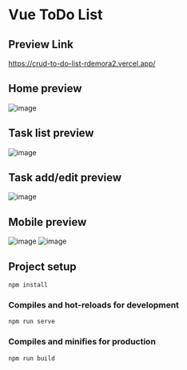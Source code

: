 # Vue ToDo List


## Preview Link
https://crud-to-do-list-rdemora2.vercel.app/

## Home preview
![image](https://user-images.githubusercontent.com/103211332/187738997-5fad281b-2d97-402d-a403-bc553dc49fcf.png)

## Task list preview
![image](https://user-images.githubusercontent.com/103211332/187726589-3ec7f2d2-f99d-4840-be14-1d98f5414a12.png)

## Task add/edit preview
![image](https://user-images.githubusercontent.com/103211332/187726912-c489ff92-624b-49fc-83d6-27ecb09c082e.png)

## Mobile preview
![image](https://user-images.githubusercontent.com/103211332/187727114-a1d7ff30-9ef7-40c7-91c6-033750b5973c.png)
![image](https://user-images.githubusercontent.com/103211332/187727430-3592824d-8541-430b-af60-f40cc2d40296.png)

## Project setup
```
npm install
```

### Compiles and hot-reloads for development
```
npm run serve
```

### Compiles and minifies for production
```
npm run build
```
